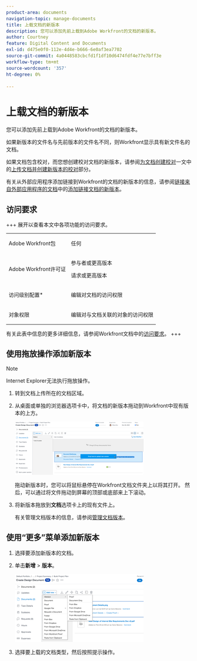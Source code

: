 ```yaml
---
product-area: documents
navigation-topic: manage-documents
title: 上载文档的新版本
description: 您可以添加先前上载到Adobe Workfront的文档的新版本。
author: Courtney
feature: Digital Content and Documents
exl-id: d475e0f0-112e-4d4e-b666-6e0af3ea7702
source-git-commit: 4a0448583cbcfd1f1df10d6474fdf4e77e7bff3e
workflow-type: tm+mt
source-wordcount: '357'
ht-degree: 0%

---
```


# 上载文档的新版本

您可以添加先前上载到Adobe Workfront的文档的新版本。

如果新版本的文件名与先前版本的文件名不同，则Workfront显示具有新文件名的文档。

如果文档包含校对，而您想创建校对文档的新版本，请参阅[为文档创建校对](../../review-and-approve-work/proofing/creating-proofs-within-workfront/generate-proof-for-a-document.md#uploading-a-document-and-creating-a-new-version-of-a-proof)一文中的[上传文档并创建新版本的校对](../../review-and-approve-work/proofing/creating-proofs-within-workfront/generate-proof-for-a-document.md)部分。

有关从外部应用程序添加链接到Workfront的文档的新版本的信息，请参阅[链接来自外部应用程序的文档](../../documents/adding-documents-to-workfront/link-documents-from-external-apps.md#add)中的[添加链接文档的新版本](../../documents/adding-documents-to-workfront/link-documents-from-external-apps.md)。

## 访问要求

+++ 展开以查看本文中各项功能的访问要求。

<table style="table-layout:auto"> 
 <col> 
 </col> 
 <col> 
 </col> 
 <tbody> 
  <tr> 
   <td role="rowheader">Adobe Workfront包</td> 
   <td> <p> 任何</p> </td> 
  </tr> 
  <tr> 
   <td role="rowheader">Adobe Workfront许可证</td> 
   <td> 
   <p>参与者或更高版本</p>
   <p>请求或更高版本</p> </td> 
  </tr> 
  <tr data-mc-conditions=""> 
   <td role="rowheader">访问级别配置*</td> 
   <td> <p>编辑对文档的访问权限</p>  </td> 
  </tr> 
  <tr data-mc-conditions=""> 
   <td role="rowheader">对象权限</td> 
   <td> <p>编辑对与文档关联的对象的访问权限</p> </td> 
  </tr> 
 </tbody> 
</table>

有关此表中信息的更多详细信息，请参阅Workfront文档中的[访问要求](/help/quicksilver/administration-and-setup/add-users/access-levels-and-object-permissions/access-level-requirements-in-documentation.md)。
+++

## 使用拖放操作添加新版本

>[!NOTE]
>
>Internet Explorer无法执行拖放操作。

1. 转到文档上传所在的文档区域。
1. 从桌面或单独的浏览器选项卡中，将文档的新版本拖动到Workfront中现有版本的上方。

   ![拖放文档版本](assets/drag-drop-doc-qs-350x145.png)

   拖动新版本时，您可以将鼠标悬停在Workfront文档文件夹上以将其打开。 然后，可以通过将文件拖动到屏幕的顶部或底部来上下滚动。

1. 将新版本拖放到&#x200B;**文档**&#x200B;选项卡上的现有文件上。

   有关管理文档版本的信息，请参阅[管理文档版本](../../documents/managing-documents/manage-document-versions.md)。

## 使用“更多”菜单添加新版本

1. 选择要添加新版本的文档。
1. 单击&#x200B;**新增** > **版本**。

   ![添加新版本](assets/add-new-version-350x185.png)

1. 选择要上载的文档类型，然后按照提示操作。

